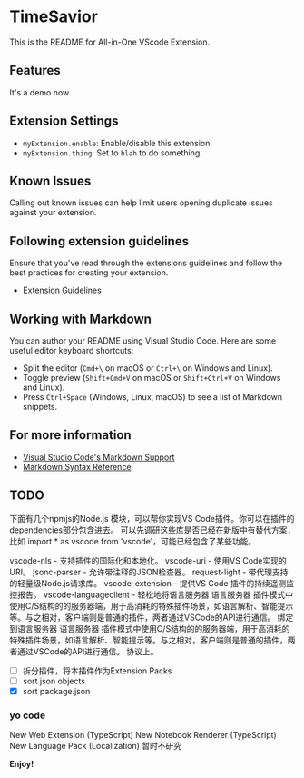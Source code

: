 # TimeSavior  

This is the README for All-in-One VScode Extension.

## Features

It's a demo now.

<!-- 
1. **Auto-Complete**  
    Auto-complete for all languages.  
    ![Auto-Complete](images/auto-complete.gif)
2. **Theme**
    Theme for all languages.  
    ![Theme](images/theme.gif)
3. **Icon**  
    Icon for all languages.  
    ![Icon](images/icon.gif)
4. **Code Snippets**  
    Code snippets for all languages.  
    ![Code Snippets](images/code-snippets.gif)
5. **Code Runner**  
    Run code in the editor.  
    ![Code Runner](images/code-runner.gif)
6. **Code Formatter**  
    Format code in the editor.  
    ![Code Formatter](images/code-formatter.gif)
7. **Code Linter**
    Code linter for all languages.
    ![Code Linter](images/code-linter.gif)
8. **Code Debugger**
    Code debugger for all languages.
    ![Code Debugger](images/code-debugger.gif)
9. **Code Beautifier**
    Code beautifier for all languages.
    ![Code Beautifier](images/code-beautifier.gif)
10. **Code Minifier**
    Code minifier for all languages.
    ![Code Minifier](images/code-minifier.gif) -->

## Extension Settings

* `myExtension.enable`: Enable/disable this extension.
* `myExtension.thing`: Set to `blah` to do something.

## Known Issues

Calling out known issues can help limit users opening duplicate issues against your extension.

## Following extension guidelines

Ensure that you've read through the extensions guidelines and follow the best practices for creating your extension.

* [Extension Guidelines](https://code.visualstudio.com/api/references/extension-guidelines)

## Working with Markdown

You can author your README using Visual Studio Code. Here are some useful editor keyboard shortcuts:

* Split the editor (`Cmd+\` on macOS or `Ctrl+\` on Windows and Linux).
* Toggle preview (`Shift+Cmd+V` on macOS or `Shift+Ctrl+V` on Windows and Linux).
* Press `Ctrl+Space` (Windows, Linux, macOS) to see a list of Markdown snippets.

## For more information

* [Visual Studio Code's Markdown Support](https://code.visualstudio.com/docs/languages/markdown)
* [Markdown Syntax Reference](https://help.github.com/articles/markdown-basics/)

## TODO

下面有几个npmjs的Node.js 模块，可以帮你实现VS Code插件。你可以在插件的dependencies部分包含进去。
可以先调研这些库是否已经在新版中有替代方案，比如 import * as vscode from 'vscode'，可能已经包含了某些功能。

vscode-nls - 支持插件的国际化和本地化。
vscode-uri - 使用VS Code实现的URI。
jsonc-parser - 允许带注释的JSON检查器。
request-light - 带代理支持的轻量级Node.js请求库。
vscode-extension - 提供VS Code 插件的持续遥测监控报告。
vscode-languageclient - 轻松地将语言服务器
语言服务器
插件模式中使用C/S结构的的服务器端，用于高消耗的特殊插件场景，如语言解析、智能提示等。与之相对，客户端则是普通的插件，两者通过VSCode的API进行通信。
绑定到语言服务器
语言服务器
插件模式中使用C/S结构的的服务器端，用于高消耗的特殊插件场景，如语言解析、智能提示等。与之相对，客户端则是普通的插件，两者通过VSCode的API进行通信。
协议上。

* [ ] 拆分插件，将本插件作为Extension Packs
* [ ] sort json objects
* [x] sort package.json

### yo code

New Web Extension (TypeScript)
New Notebook Renderer (TypeScript)
New Language Pack (Localization)  暂时不研究

**Enjoy!**
